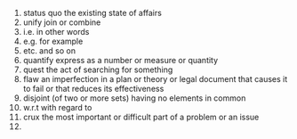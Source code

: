 
1. status quo   the existing state of affairs
2. unify      join or combine
3. i.e.     in other words
4. e.g.     for example
5. etc.      and so on
6. quantify   express as a number or measure or quantity
7. quest     the act of searching for something
8. flaw      an imperfection in a plan or theory or legal document that causes it to fail or that reduces its effectiveness
9. disjoint   (of two or more sets) having no elements in common
10. w.r.t   with regard to
11. crux    the most important or difficult part of a problem or an issue
12. 